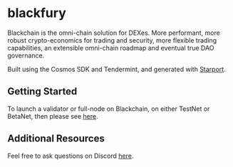 # blackfury

Blackchain is the omni-chain solution for DEXes. More performant, more robust crypto-economics for trading and security, more flexible trading capabilities, an extensible omni-chain roadmap and eventual true DAO governance.

Built using the Cosmos SDK and Tendermint, and generated with [Starport](https://github.com/tendermint/starport).

## Getting Started

To launch a validator or full-node on Blackchain, on either TestNet or BetaNet, then please see [here](https://github.com/Blackchain/blackchain-validators).

## Additional Resources

Feel free to ask questions on Discord [here](https://discord.gg/vdNRZBttC8).

